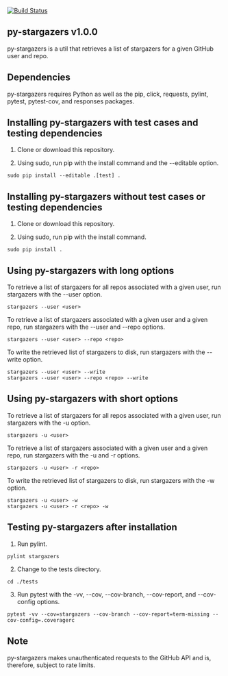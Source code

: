 [![Build Status](https://travis-ci.com/critical-path/py-stargazers.svg?branch=master)](https://travis-ci.com/critical-path/py-stargazers)

## py-stargazers v1.0.0

py-stargazers is a util that retrieves a list of stargazers for a given GitHub user and repo.


## Dependencies

py-stargazers requires Python as well as the pip, click, requests, pylint, pytest, pytest-cov, and responses packages.


## Installing py-stargazers with test cases and testing dependencies

1. Clone or download this repository.

2. Using sudo, run pip with the install command and the --editable option.

```
sudo pip install --editable .[test] .
```


## Installing py-stargazers without test cases or testing dependencies

1. Clone or download this repository.

2. Using sudo, run pip with the install command.

```
sudo pip install .
```


## Using py-stargazers with long options

To retrieve a list of stargazers for all repos associated with a given user, run stargazers with the --user option.

```
stargazers --user <user>
```

To retrieve a list of stargazers associated with a given user and a given repo, run stargazers with the --user and --repo options.

```
stargazers --user <user> --repo <repo>
```

To write the retrieved list of stargazers to disk, run stargazers with the --write option.

```
stargazers --user <user> --write
stargazers --user <user> --repo <repo> --write
```


## Using py-stargazers with short options

To retrieve a list of stargazers for all repos associated with a given user, run stargazers with the -u option.

```
stargazers -u <user>
```

To retrieve a list of stargazers associated with a given user and a given repo, run stargazers with the -u and -r options.

```
stargazers -u <user> -r <repo>
```

To write the retrieved list of stargazers to disk, run stargazers with the -w option.

```
stargazers -u <user> -w
stargazers -u <user> -r <repo> -w
```


## Testing py-stargazers after installation

1. Run pylint.

```
pylint stargazers
```

2. Change to the tests directory.

```
cd ./tests
```

3. Run pytest with the -vv, --cov, --cov-branch, --cov-report, and --cov-config options.

```
pytest -vv --cov=stargazers --cov-branch --cov-report=term-missing --cov-config=.coveragerc
```


## Note

py-stargazers makes unauthenticated requests to the GitHub API and is, therefore, subject to rate limits.

